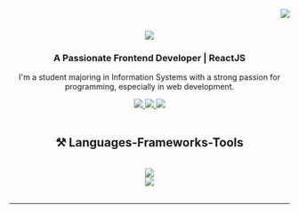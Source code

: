 
<img align="right" src="https://visitor-badge.laobi.icu/badge?page_id=KhairilRahman04.KhairilRahman04" />

<h1 align="center">
    <img src="https://readme-typing-svg.herokuapp.com/?font=Righteous&size=50&center=true&vCenter=true&width=500&height=70&duration=4000&lines=Hi+There!+%F0%9F%91%8B;+I%27m+Khairil+Rahman!;" />
</h1>

<h3 align="center">A Passionate Frontend Developer | ReactJS</h3>
 
<div align="center"> 

<p> I'm a student majoring in Information Systems with a strong passion for programming, especially in web development. </p>

  <a href="https://linkedin.com/in/khairil-rahman-hakiki/" target="_blank">
    <img src="https://img.shields.io/badge/LinkedIn-slategrey?style=for-the-badge&logo=linkedin&logoColor=white&labelColor=blue" target="_blank" />
  </a>
  <a href="https://www.facebook.com/khairil.rahman.9828" target="_blank">
    <img src="https://img.shields.io/badge/Facebook-slategrey?style=for-the-badge&labelColor=blue&logo=facebook" target="_blank" />
  </a>
  <a href="https://www.instagram.com/kiril.hrp/" target="_blank">
    <img src="https://img.shields.io/badge/Instagram-slategrey?style=for-the-badge&logo=instagram&logoColor=white&labelColor=deeppink" target="_blank" />
  </a>
</div>

 <br/>
<h2 align="center">⚒️ Languages-Frameworks-Tools </h2>
<br/>
<div align="center">
    <img src="https://skillicons.dev/icons?i=javascript,react,nextjs,tailwind&theme=light" /><br>
    <img src="https://skillicons.dev/icons?i=nodejs,mysql,git,github,postman,vscode,figma&theme=light" />
</div>

<br/>

<hr/>
